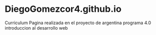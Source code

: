 # DiegoGomezcor4.github.io
Curriculum
Pagina realizada en el proyecto de argentina programa 4.0
introduccion al desarrollo web
